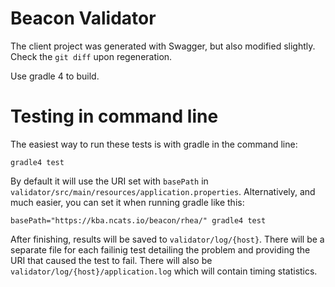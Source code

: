 # Beacon Validator

The client project was generated with Swagger, but also modified slightly. Check the `git diff` upon regeneration.

Use gradle 4 to build.

# Testing in command line

The easiest way to run these tests is with gradle in the command line:

```
gradle4 test
```

By default it will use the URI set with `basePath` in `validator/src/main/resources/application.properties`. Alternatively, and much easier, you can set it when running gradle like this:

```shell
basePath="https://kba.ncats.io/beacon/rhea/" gradle4 test
```
After finishing, results will be saved to `validator/log/{host}`. There will be a separate file for each failinig test detailing the problem and providing the URI that caused the test to fail. There will also be `validator/log/{host}/application.log` which will contain timing statistics.
